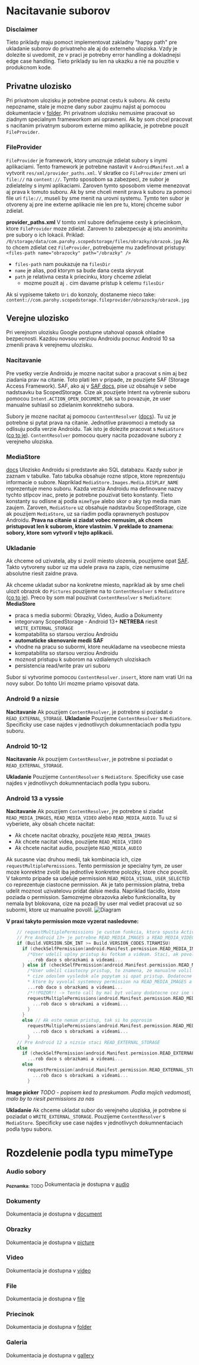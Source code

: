 # Nacitavanie suborov
### Disclaimer
Tieto priklady maju pomoct implementovat zakladny "happy path" pre ukladanie suborov do privatneho ale aj do externeho uloziska. Vzdy je dolezite si uvedomit, ze v praci je potrebny error handling a dokladnejsi edge case handling. Tieto priklady su len na ukazku a nie na pouzitie v produkcnom kode.

## Privatne ulozisko
Pri privatnom ulozisku je potrebne poznat cestu k suboru. Ak cestu nepozname, stale je mozne dany subor zaujmu najist aj pomocou dokumentacie v [folder](folder/README.md).
Pri privatnom ulozisku nemusime pracovat so ziadnym specialnym frameworkom ani opravneni. Ak by som chcel pracovat s nacitanim privatnym suborom externe mimo aplikacie,
je potrebne pouzit `FileProvider`.

### FileProvider
`FileProvider` je framework, ktory umoznuje zdielat subory s inymi aplikaciami. Tento framework je potrebne nastavit v `AndroidManifest.xml` a vytvorit `res/xml/provider_paths.xml`.
V skratke co `FileProvider` zmeni uri `file://` na `content://`. Tymto sposobom sa zabezpeci, ze subor je zdielatelny s inymi aplikaciami. Zaroven tymto sposobom
vieme menezovat aj prava k tomuto suboru. Ak by sme chceli menit prava k suboru za pomoci file uri `file://`, museli by sme menit na urovni systemu. Tymto ten subor je otvoreny
aj pre ine externe aplikacie nie len pre tu, ktorej chceme subor zdielat.

**provider_paths.xml**
V tomto xml subore definujeme cesty k priecinkom, ktore `FileProvider` moze zdielat. Zaroven to zabezpecuje aj istu anonimitu pre subory o ich lokacii. 
Priklad: 
`/0/storage/data/com.parohy.scopedstorage/files/obrazky/obrazok.jpg`
Ak to chcem zdielat cez `FileProvider`, potrebujeme mu zadefinovat pristupy:
`<files-path name="obrazocky" path="/obrazky" />`
- `files-path` nam poukazuje na `filesDir`
- `name` je alias, pod ktorym sa bude dana cesta skryvat
- `path` je relativna cesta k priecinku, ktory chceme zdielat
  - mozme pouzit aj `.` cim davame pristup k celemu `filesDir`

Ak si vypiseme taketo `Uri` do konzoly, dostaneme nieco take:
`content://com.parohy.scopedstorage.fileprovider/obrazocky/obrazok.jpg`


## Verejne ulozisko
Pri verejnom ulozisku Google postupne utahoval opasok ohladne bezpecnosti. Kazdou novsou verziou Androidu pocnuc Android 10 sa zmenili prava k verejnemu ulozisku.

### Nacitavanie
Pre vsetky verzie Androidu je mozne nacitat subor a pracovat s nim aj bez ziadania prav na citanie. Toto plati len v pripade, ze pouzijete SAF (Storage Access Framework).
SAF, ako aj v [SAF docs](https://developer.android.com/guide/topics/providers/document-provider), pise uz obsahuje v sebe nadstsavku ba ScopedStorage. Cize ak pouzijete Intent na vybrenie suboru pomocou `Intent.ACTION_OPEN_DOCUMENT`, tak sa to povazuje, ze user manualne suhlasil so zdielanim konrektneho subora.

Subory je mozne nacitat aj pomocou `ContentResolver` ([docs](https://developer.android.com/guide/topics/providers/content-provider-basics#ClientProvider)). Tu uz je potrebne si pytat prava na citanie. Jednotlive pravomoci a metody sa odlisuju podla verzie Androidu.
Tak isto je dolezite pracovat s `MediaStore` ([co to je](#MediaStore)). `ContentResolver` pomocou query nacita pozadovane subory z verejneho uloziska.

### MediaStore
[docs](https://developer.android.com/training/data-storage/shared/media)
Ulozisko Androidu si predstavte ako SQL databazu. Kazdy subor je zaznam v tabulke. Tato tabulka obsahuje rozne stlpce, ktore reprezentuju informacie o subore. Napriklad `MediaStore.Images.Media.DISPLAY_NAME` reprezentuje meno suboru.
Kazda verzia Androidu ma definovane nazvy tychto stlpcov inac, preto je potrebne pouzivat tieto konstanty. Tieto konstanty su odlisne aj podla `mimeType` alebo skor o aky typ media mam zaujem. Zaroven, `MediaStore` uz obsahuje nadstavbu ScopedStorage,
cize ak pouzijem `MediaStore`, uz sa riadim podla opravnenych postupov Androidu.
**Prava na citanie si ziadat vobec nemusim, ak chcem pristupovat len k suborom, ktore vlastnim. V preklade to znamena: sobory, ktore som vytvoril v tejto aplikacii.**

### Ukladanie
Ak chceme od uzivatela, aby si zvolil miesto ulozenia, pouzijeme opat [SAF](https://developer.android.com/guide/topics/providers/document-provider). Takto vytvoreny subor uz ma udele prava na zapis, cize nemusime absolutne riesit zaidne prava.

Ak chceme ukladat subor na konkretne miesto, napriklad ak by sme cheli ulozit obrazok do `Pictures` pouzijeme na to `ContentResolver` s `MediaStore` ([co to je](#MediaStore)).
Preco by som mal pouzivat `ContentResolver` s `MediaStore`:
**MediaStore**
  - praca s media subormi: Obrazky, Video, Audio a Dokumenty
  - integorvany ScopedStorage - Android 13+ **NETREBA** riesit `WRITE_EXTERNAL_STORAGE`
  - kompatabilita so starsou verziou Androidu
  - **automaticke skenovanie medii**
**SAF**
  - vhodne na pracu so subormi, ktore neukladame na vseobecne miesta
  - kompatabilita so starsou verziou Androidu
  - moznost pristupu k suborom na vzdialenych uloziskach
  - persistencia read/write prav uri suboru

Subor si vytvorime pomocou `ContentResolver.insert`, ktore nam vrati Uri na novy subor. Do tohto Uri mozme priamo vpisovat data.

### Android 9 a nizsie
**Nacitavanie**
Ak pouzijem `ContentResolver`, je potrebne si poziadat o `READ_EXTERNAL_STORAGE`.
**Ukladanie**
Pouzijeme `ContentResolver` s `MediaStore`. Specificky use case najdes v jednotlivych dokumnentaciach podla typu suboru.

### Android 10-12
**Nacitavanie**
Ak pouzijem `ContentResolver`, je potrebne si poziadat o `READ_EXTERNAL_STORAGE`.

**Ukladanie**
Pouzijeme `ContentResolver` s `MediaStore`. Specificky use case najdes v jednotlivych dokumnentaciach podla typu suboru.

### Android 13 a vyssie
**Nacitavanie**
Ak pouzijem `ContentResolver`, jre potrebne si ziadat `READ_MEDIA_IMAGES`, `READ_MEDIA_VIDEO` alebo `READ_MEDIA_AUDIO`.
Tu uz si vyberiete, aky obsah chcete nacitat:
* Ak chcete nacitat obrazky, pouzijete `READ_MEDIA_IMAGES`
* Ak chcete nacitat videa, pouzijete `READ_MEDIA_VIDEO`
* Ak chcete nacitat audio, pouzijete `READ_MEDIA_AUDIO`

Ak sucasne viac druhou medii, tak kombinacia ich, cize `requestMultiplePermissions`. Tento permission je specialny tym, ze user moze konrektne zvolit iba jednotlive konkretne polozky, ktore chce povolit. 
V takomto pripade sa udeluje permission `READ_MEDIA_VISUAL_USER_SELECTED` co reprezentuje ciastocne permission. Ak je tato permission platna, treba udelit moznost uzivatelovu pridat dalsie media. Napriklad
tlacidlo, ktore poziada o permission. Samozrejme obrazovka alebo funkcionalita, by nemala byt blokovana, cize na pozadi by user mal vediet pracovat uz so subormi, ktore uz manualne povolil.
![Diagram](ss_permissions_diagram.png)

**V praxi takyto permission moze vyzerat nasledovne:**
```kotlin
    // requestMultiplePermissions je custom funkcia, ktora spusta ActivityResultContracts.RequestMultiplePermissions a v pripade PERMISSION_GRANTED spusti lambdu
    // Pre Android 13+ je potrebne READ_MEDIA_IMAGES a READ_MEDIA_VIDEO ak chcem nacitat obrazky aj videa, ktore som nevytvoril z tejto aplikacie
    if (Build.VERSION.SDK_INT >= Build.VERSION_CODES.TIRAMISU)
      if (checkSelfPermission(android.Manifest.permission.READ_MEDIA_IMAGES) == android.content.pm.PackageManager.PERMISSION_GRANTED || checkSelfPermission(android.Manifest.permission.READ_MEDIA_VIDEO) == android.content.pm.PackageManager.PERMISSION_GRANTED) {
        /*User udelil uplny pristup ku fotkam a videam. Staci, ak povoli len jedno z nich "Allow all" a ma automaticky full pristup aj k druhemu. Preto je v podmienke OR*/
        ...rob daco s obrazkami a videami...
      } else if (checkSelfPermission(android.Manifest.permission.READ_MEDIA_VISUAL_USER_SELECTED) == android.content.pm.PackageManager.PERMISSION_GRANTED) {
        /*User udelil ciastocny pristup, to znamena, ze manualne volil media, ktore dovoluje zdielat s aplikaciou. Malo by to byt non-blocking,
        * cize odoslem vysledok ale popytam si opat pristup. Dodatocne pytanie si pristupu by malo byt UI/UX oddelene od hlavnej akcie, napriklad extra tlacidlo,
        * ktore by vyvolal systemovy permission na READ_MEDIA_IMAGES a READ_MEDIA_VIDEO*/
        ...rob daco s obrazkami a videami...
        /*!!POZOR!! -> Tento call by mal byt volany dodatocne cez ine tlacidlo akciu, nie hlavnu. Ale toto je len example, ale takto to nekopiruj!*/
        requestMultiplePermissions(android.Manifest.permission.READ_MEDIA_IMAGES, android.Manifest.permission.READ_MEDIA_VIDEO) {
          ...rob daco s obrazkami a videami...
        }
      }
      else // Ak este nemam pristup, tak si ho poprosim
        requestMultiplePermissions(android.Manifest.permission.READ_MEDIA_IMAGES, android.Manifest.permission.READ_MEDIA_VIDEO) {
          ...rob daco s obrazkami a videami...
        }
    // Pre Android 12 a nizsie staci READ_EXTERNAL_STORAGE
    else
      if (checkSelfPermission(android.Manifest.permission.READ_EXTERNAL_STORAGE) == android.content.pm.PackageManager.PERMISSION_GRANTED)
        ...rob daco s obrazkami a videami...
      else
        requestPermission(android.Manifest.permission.READ_EXTERNAL_STORAGE) {
          ...rob daco s obrazkami a videami...
        }
```

**Image picker**
_TODO - popisem ked to preskumam. Podla mojich vedomosti, malo by to riesit permissions za nas_

**Ukladanie**
Ak chceme ukladat subor do verejneho uloziska, je potrebne si poziadat o `WRITE_EXTERNAL_STORAGE`.
Pouzijeme `ContentResolver` s `MediaStore`. Specificky use case najdes v jednotlivych dokumnentaciach podla typu suboru.

# Rozdelenie podla typu mimeType

### Audio sobory
<sub>**Poznamka:** TODO</sub>
Dokumentacia je dostupna v [audio](audio/README.md)

### Dokumenty
Dokumentacia je dostupna v [document](document/README.md)

### Obrazky
Dokumentacia je dostupna v [picture](picture/README.md)

### Video
Dokumentacia je dostupna v [video](video/README.md)

### File
Dokumentacia je dostupna v [file](file/README.md)

### Priecinok
Dokumentacia je dostupna v [folder](folder/README.md)

### Galeria
Dokumentacia je dostupna v [gallery](gallery/README.md)
